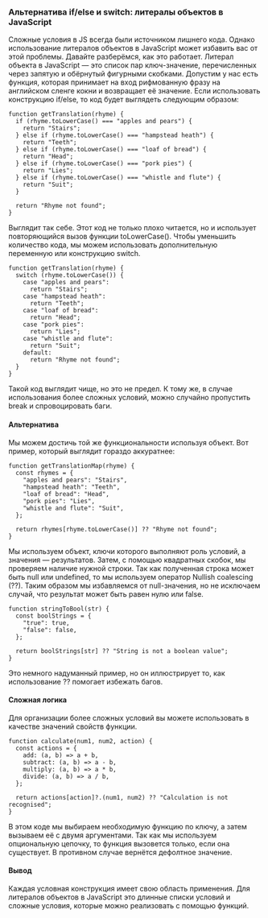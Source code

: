 ### Альтернатива if/else и switch: литералы объектов в JavaScript

Сложные условия в JS всегда были источником лишнего кода. Однако использование литералов объектов в JavaScript может избавить вас от этой проблемы. Давайте разберёмся, как это работает.
Литерал объекта в JavaScript — это список пар ключ-значение, перечисленных через запятую и обёрнутый фигурными скобками.
Допустим у нас есть функция, которая принимает на вход рифмованную фразу на английском сленге кокни и возвращает её значение. Если использовать конструкцию if/else, то код будет выглядеть следующим образом:
```angular2html
function getTranslation(rhyme) {
  if (rhyme.toLowerCase() === "apples and pears") {
    return "Stairs";
  } else if (rhyme.toLowerCase() === "hampstead heath") {
    return "Teeth";
  } else if (rhyme.toLowerCase() === "loaf of bread") {
    return "Head";
  } else if (rhyme.toLowerCase() === "pork pies") {
    return "Lies";
  } else if (rhyme.toLowerCase() === "whistle and flute") {
    return "Suit";
  }

  return "Rhyme not found";
}
```
Выглядит так себе. Этот код не только плохо читается, но и использует повторяющийся вызов функции toLowerCase().
Чтобы уменьшить количество кода, мы можем использовать дополнительную переменную или конструкцию switch.
```angular2html
function getTranslation(rhyme) {
  switch (rhyme.toLowerCase()) {
    case "apples and pears":
      return "Stairs";
    case "hampstead heath":
      return "Teeth";
    case "loaf of bread":
      return "Head";
    case "pork pies":
      return "Lies";
    case "whistle and flute":
      return "Suit";
    default:
      return "Rhyme not found";
  }
}
```
Такой код выглядит чище, но это не предел. К тому же, в случае использования более сложных условий, можно случайно пропустить break и спровоцировать баги.

#### Альтернатива
Мы можем достичь той же функциональности используя объект. Вот пример, который выглядит гораздо аккуратнее:
```angular2html
function getTranslationMap(rhyme) {
  const rhymes = {
    "apples and pears": "Stairs",
    "hampstead heath": "Teeth",
    "loaf of bread": "Head",
    "pork pies": "Lies",
    "whistle and flute": "Suit",
  };

  return rhymes[rhyme.toLowerCase()] ?? "Rhyme not found";
}
```
Мы используем объект, ключи которого выполняют роль условий, а значения — результатов. Затем, с помощью квадратных скобок, мы проверяем наличие нужной строки. Так как полученная строка может быть null или undefined, то мы используем оператор Nullish coalescing (??). Таким образом мы избавляемся от null-значения, но не исключаем случай, что результат может быть равен нулю или false.
```angular2html
function stringToBool(str) {
  const boolStrings = {
    "true": true,
    "false": false,
  };

  return boolStrings[str] ?? "String is not a boolean value";
}
```
Это немного надуманный пример, но он иллюстрирует то, как использование ?? помогает избежать багов.

#### Сложная логика
Для организации более сложных условий вы можете использовать в качестве значений свойств функции.
```angular2html
function calculate(num1, num2, action) {
  const actions = {
    add: (a, b) => a + b,
    subtract: (a, b) => a - b,
    multiply: (a, b) => a * b,
    divide: (a, b) => a / b,
  };

  return actions[action]?.(num1, num2) ?? "Calculation is not recognised";
}
```
В этом коде мы выбираем необходимую функцию по ключу, а затем вызываем её с двумя аргументами. Так как мы используем опциональную цепочку, то функция вызовется только, если она существует. В противном случае вернётся дефолтное значение.

#### Вывод
Каждая условная конструкция имеет свою область применения. Для литералов объектов в JavaScript это длинные списки условий и сложные условия, которые можно реализовать с помощью функций.
